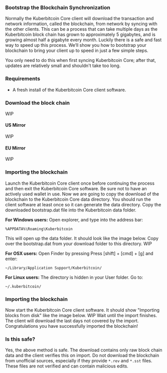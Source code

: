### Bootstrap the Blockchain Synchronization

Normally the Kuberbitcoin Core client will download the transaction and network information, called the blockchain, from network by syncing with the other clients. This can be a process that can take multiple days as the Kuberbitcoin block chain has grown to approximately 5 gigabytes, and is growing almost half a gigabyte every month. Luckily there is a safe and fast way to speed up this process. We’ll show you how to bootstrap your blockchain to bring your client up to speed in just a few simple steps.

You only need to do this when first syncing Kuberbitcoin Core; after that, updates are relatively small and shouldn't take too long.

### Requirements

- A fresh install of the Kuberbitcoin Core client software.

### Download the block chain

WIP

#### US Mirror

WIP

#### EU Mirror

WIP

### Importing the blockchain
Launch the Kuberbitcoin Core client once before continuing the process and then exit the Kuberbitcoin Core software. Be sure not to have an actively used wallet in use. Now we are going to copy the download of the blockchain to the Kuberbitcoin Core data directory. You should run the client software at least once so it can generate the data directory. Copy the downloaded bootstrap.dat file into the Kuberbitcoin data folder.

**For Windows users:**
Open explorer, and type into the address bar:

    %APPDATA%\Roaming\Kuberbitcoin

This will open up the data folder. It should look like the image below. Copy over the bootstrap.dat from your download folder to this directory.
WIP

**For OSX users:**
Open Finder by pressing Press [shift] + [cmd] + [g] and enter:

    ~/Library/Application Support/Kuberbitcoin/

**For Linux users:**
The directory is hidden in your User folder. Go to:

    ~/.kuberbitcoin/

### Importing the blockchain
Now start the Kuberbitcoin Core client software. It should show "Importing blocks from disk" like the image below. 
WIP
Wait until the import finishes. The client will download the last days not covered by the import. Congratulations you have successfully imported the blockchain!

### Is this safe?

Yes, the above method is safe. The download contains only raw block chain data and the client verifies this on import. Do not download the blockchain from unofficial sources, especially if they provide `*.rev` and `*.sst` files. These files are not verified and can contain malicious edits.
